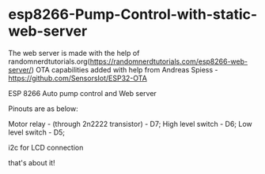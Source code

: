 # esp8266-Pump-Control-with-static-web-server

The web server is made with the help of randomnerdtutorials.org(https://randomnerdtutorials.com/esp8266-web-server/)
OTA capabilities added with help from Andreas Spiess - https://github.com/SensorsIot/ESP32-OTA

ESP 8266 Auto pump control and Web server

Pinouts are as below:

Motor relay - (through 2n2222 transistor) - D7;
High level switch - D6;
Low level switch - D5;

i2c for LCD connection

that's about it!
